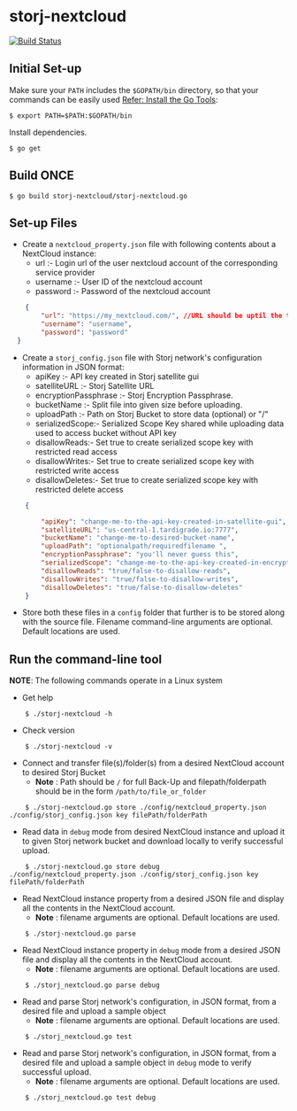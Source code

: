 # storj-nextcloud

[![Build Status](https://travis-ci.org/montyanderson/storj-nextcloud.svg?branch=master)](https://travis-ci.org/montyanderson/storj-nextcloud)

## Initial Set-up
Make sure your `PATH` includes the `$GOPATH/bin` directory, so that your commands can be easily used [Refer: Install the Go Tools](https://golang.org/doc/install):
```
$ export PATH=$PATH:$GOPATH/bin
```

Install dependencies.

```
$ go get
```

## Build ONCE

```
$ go build storj-nextcloud/storj-nextcloud.go
```

## Set-up Files
* Create a `nextcloud_property.json` file with following contents about a NextCloud instance:
    * url :- Login url of the user nextcloud account of the corresponding service provider
    * username :- User ID of the nextcloud account
    * password :- Password of the nextcloud account
```json
    {
        "url": "https://my_nextcloud.com/", //URL should be uptil the third slash only
        "username": "username",
        "password": "password"
  }
```

* Create a `storj_config.json` file with Storj network's configuration information in JSON format:
    * apiKey :- API key created in Storj satellite gui
    * satelliteURL :- Storj Satellite URL
    * encryptionPassphrase :- Storj Encryption Passphrase.
    * bucketName :- Split file into given size before uploading.
    * uploadPath :- Path on Storj Bucket to store data (optional) or "/"
    * serializedScope:- Serialized Scope Key shared while uploading data used to access bucket without API key
    * disallowReads:- Set true to create serialized scope key with restricted read access
    * disallowWrites:- Set true to create serialized scope key with restricted write access
    * disallowDeletes:- Set true to create serialized scope key with restricted delete access
```json
    {

        "apiKey": "change-me-to-the-api-key-created-in-satellite-gui",
        "satelliteURL": "us-central-1.tardigrade.io:7777",
        "bucketName": "change-me-to-desired-bucket-name",
        "uploadPath": "optionalpath/requiredfilename ",
        "encryptionPassphrase": "you'll never guess this",
        "serializedScope": "change-me-to-the-api-key-created-in-encryption-access-apiKey",
        "disallowReads": "true/false-to-disallow-reads",
        "disallowWrites": "true/false-to-disallow-writes",
        "disallowDeletes": "true/false-to-disallow-deletes"
    }
```

* Store both these files in a `config` folder that further is to be stored along with the source file. Filename command-line arguments are optional. Default locations are used.


## Run the command-line tool

**NOTE**: The following commands operate in a Linux system

* Get help
```
    $ ./storj-nextcloud -h
```

* Check version
```
    $ ./storj-nextcloud -v
```

* Connect and transfer file(s)/folder(s) from a desired NextCloud account to desired Storj Bucket
    * **Note** : Path should be `/` for full Back-Up and filepath/folderpath should be in the form `/path/to/file_or_folder`
```
    $ ./storj-nextcloud.go store ./config/nextcloud_property.json ./config/storj_config.json key filePath/folderPath
```

* Read data in `debug` mode from desired NextCloud instance and upload it to given Storj network bucket and download locally to verify successful upload.
```
    $ ./storj-nextcloud.go store debug ./config/nextcloud_property.json ./config/storj_config.json key filePath/folderPath
```

* Read NextCloud instance property from a desired JSON file and display all the contents in the NextCloud account.
    * **Note** : filename arguments are optional. Default locations are used.
```
    $ ./storj-nextcloud.go parse
```

* Read NextCloud instance property in `debug` mode from a desired JSON file and display all the contents in the NextCloud account.
    * **Note** : filename arguments are optional. Default locations are used.
```
    $ ./storj_nextcloud.go parse debug
```

* Read and parse Storj network's configuration, in JSON format, from a desired file and upload a sample object
    * **Note** : filename arguments are optional. Default locations are used.
```
    $ ./storj_nextcloud.go test
```

* Read and parse Storj network's configuration, in JSON format, from a desired file and upload a sample object in `debug` mode to verify successful upload.
    * **Note** : filename arguments are optional. Default locations are used.
```
    $ ./storj_nextcloud.go test debug
```
